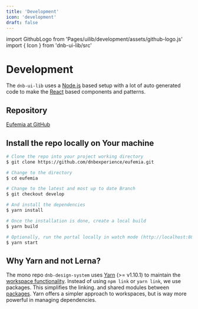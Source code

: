 ```yaml
---
title: 'Development'
icon: 'development'
draft: false
---
```


import GithubLogo from 'Pages/uilib/development/assets/github-logo.js'
import { Icon } from 'dnb-ui-lib/src'

# Development

The `dnb-ui-lib` uses a [Node.js](https://nodejs.org) based setup with a lot of auto generated code to make the [React](https://reactjs.org) based components and patterns.

## Repository

[<Icon icon={GithubLogo} size="default" /> Eufemia at GitHub](https://github.com/dnbexperience/eufemia)

## Install the repo locally on Your machine

```bash
# Clone the repo into your project working directory
$ git clone https://github.com/dnbexperience/eufemia.git

# Change to the directory
$ cd eufemia

# Change to the latest and most up to date Branch
$ git checkout develop

# And install the dependencies
$ yarn install

# Once the installation is done, create a local build
$ yarn build

# Optionally, run the portal locally in watch mode (http://localhost:8000)
$ yarn start
```

## Why Yarn and not Lerna?

The mono repo `dnb-design-system` uses [Yarn](https://yarnpkg.com/) (>= v1.10.1) to maintain the [workspace functionality](https://yarnpkg.com/en/docs/workspaces). Instead of using `npm link` or `yarn link`, we use packages. This simplifies the linking. and shared modules between [packages](https://docs.npmjs.com/getting-started/packages).
Yarn offers a simpler approach to workspaces, but is way more powerful in managing dependencies.
